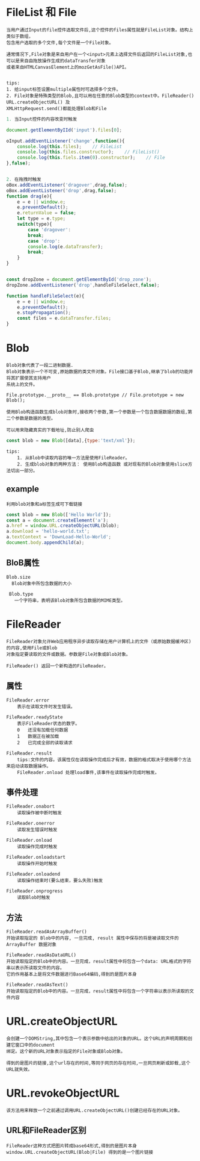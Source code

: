 # FileList 和 File
	
	当用户通过Input的file控件选取文件后,这个控件的files属性就是FileList对象。结构上类似于数组，
	包含用户选取的多个文件,每个文件是一个File对象。
    
    通常情况下,File对象是来自用户在一个<input>元素上选择文件后返回的FileList对象,也可以是来自由拖放操作生成的dataTransfer对象
    或者来自HTMLCanvasElement上的mozGetAsFile()API。
    	
	
	tips:
	1. 给input标签设置multiple属性时可选择多个文件。
    2. File对象是特殊类型的Blob,且可以用在任意的Blob类型的context中。FileReader() URL.createObjectURL() 及
    XMLHttpRequest.send()都能处理Blob和File
    
```js
1. 当Input控件的内容改变时触发

document.getElementByIId('input').files[0];

oInput.addEventListener('change',function(){
	console.log(this.files);	// FileList
	console.log(this.files.constructor);	// FileList() 
	console.log(this.fiels.item(0).constructor);	// File
},false);


2. 在拖拽时触发
oBox.addEventListener('dragover',drag,false);
oBox.addEventListener('drop',drag,false);
function drag(e){
	e = e || window.e;
	e.preventDefault();
	e.returnValue = false;
	let type = e.type;
	switch(type){
		case 'dragover':
		break;
		case 'drop':
		console.log(e.dataTransfer);
		break;
	}
}


const dropZone = document.getElementById('drop_zone');
dropZone.addEventListener('drop',handleFileSelect,false);

function handleFileSelect(e){
	e = e || window.e;
	e.preventDefault();
	e.stopPropagation();
	const files = e.dataTransfer.files;
}
```

# Blob
	
	Blob对象代表了一段二进制数据.
	Blob对象表示一个不可变,原始数据的类文件对象。File接口基于Blob,继承了blob的功能并将其扩展使其支持用户
	系统上的文件。
	
	File.prototype.__proto__ == Blob.prototype // File.prototype = new Blob();
	
	使用Blob构造函数生成blob对象时,接收两个参数,第一个参数是一个包含数据数据的数组,第二个参数是数据的类型。
	
	可以用来隐藏真实的下载地址,防止别人爬虫
```js
const blob = new Blob([data],{type:'text/xml'});
```
	tips:
		1. 从Blob中读取内容的唯一方法是使用FileReader。
		2. 生成blob对象的两种方法： 使用Blob构造函数 或对现有的Blob对象使用slice方法切出一部分。
	
## example
	
	利用blob对象和a标签生成可下载链接
```js
const blob = new Blob(['Hello World']);
const a = document.createElement('a');
a.href = window.URL.createObjectURL(blob);
a.download = 'hello-world.txt';
a.textContext = 'DownLoad-Hello-World';
document.body.appendChild(a);
```

## BloB属性
	
	Blob.size
	  Blob对象中所包含数据的大小
	  
	 Blob.type
	   一个字符串，表明该Blob对象所包含数据的MIME类型。
	   
# FileReader
	
	FileReader对象允许Web应用程序异步读取存储在用户计算机上的文件（或原始数据缓冲区)的内容,使用File或Blob
	对象指定要读取的文件或数据。参数是File对象或Blob对象。
	
	FileReader() 返回一个新构造的FileReader。
	
## 属性
	
	FileReader.error
		表示在读取文件时发生错误。
		
	FileReader.readyState
		表示FileReader状态的数字。
		0	还没有加载任何数据
		1	数据正在被加载
		2	已完成全部的读取请求
		
	FileReader.result
	    tips:文件的内容。该属性仅在读取操作完成后才有效，数据的格式取决于使用哪个方法来启动读取数据操作。
	    FileReader.onload 处理load事件,该事件在读取操作完成时触发。
		
## 事件处理
	
	FileReader.onabort
		读取操作被中断时触发
		
	FileReader.onerror
		读取发生错误时触发
		
	FileReader.onload
		读取操作完成时触发
		
	FileReader.onloadstart
		读取操作开始时触发
		
	FileReader.onloadend
		读取操作结束时(要么结束，要么失败)触发
		
	FileReader.onprogress
		读取Blob时触发
		
## 方法
	
	FileReader.readAsArrayBuffer()
	开始读取指定的 Blob中的内容, 一旦完成, result 属性中保存的将是被读取文件的 ArrayBuffer 数据对象
	
	FileReader.readAsDataURL()
	开始读取指定的Blob中的内容。一旦完成，result属性中将包含一个data: URL格式的字符串以表示所读取文件的内容。
	它的作用基本上是将文件数据进行Base64编码,得到的是图片本身
	
	FileReader.readAsText()
	开始读取指定的Blob中的内容。一旦完成，result属性中将包含一个字符串以表示所读取的文件内容
	
# URL.createObjectURL
	
	会创建一个DOMString,其中包含一个表示参数中给出的对象的URL。这个URL的声明周期和创建它窗口中的document
	绑定。这个新的URL对象表示指定的File对象或Blob对象。
	
	得到的是图片的链接,这个url存在的时间,等同于网页的存在时间,一旦网页刷新或卸载,这个URL就失效。
	
# URL.revokeObjectURL
	
	该方法用来释放一个之前通过调用URL.createObjectURL()创建已经存在的URL对象。

## URL和FileReader区别
	
	FileReader这种方式把图片转成base64形式,得到的是图片本身
	window.URL.createObjectURL(Blob|File) 得到的是一个图片链接